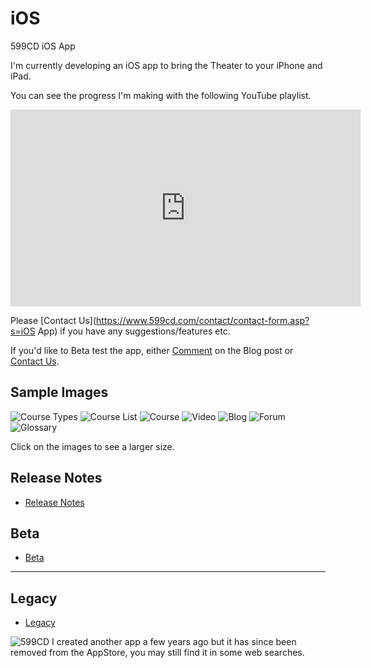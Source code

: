 # iOS

599CD iOS App

I'm currently developing an iOS app to bring the Theater to your iPhone and iPad.

You can see the progress I'm making with the following YouTube playlist.

<iframe 
    width="560" 
    height="315" 
    src="https://www.youtube.com/embed/videoseries?list=PL_HSdprUDuLwHUG5NC6Ru9_a3ZVFp98Yt" 
    frameborder="0" 
    allowfullscreen>
</iframe>

Please [Contact Us](https://www.599cd.com/contact/contact-form.asp?s=iOS App) if you have any suggestions/features etc.

If you'd like to Beta test the app, either [Comment](https://599cd.com/blog/display-article.asp?ID=975#CommentsForm) on the Blog post or [Contact Us](https://599cd.com/contact/contact-form.asp?s=iOS%20App%20Beta%20Test).

## Sample Images

![Course Types](/screens/iPad/iPadPortrait1CourseTypes.png "iPad Portrait 1. Course Types")
![Course List](/screens/iPad/iPadPortrait2CourseList.png "iPad Portrait 2. Course List")
![Course](/screens/iPad/iPadPortrait3Course.png "iPad Portrait 3. Course")
![Video](/screens/iPad/iPadPortrait4Video.png "iPad Portrait 4. Video")
![Blog](/screens/iPad/iPadPortraitBlog.png "iPad Portrait Blog")
![Forum](/screens/iPad/iPadPortraitForum.png "iPad Portrait Forum")
![Glossary](/screens/iPad/iPadPortraitGlossary.png "iPad Portrait Glossary")

Click on the images to see a larger size.

## Release Notes

- [Release Notes](RELEASENOTES.md)

## Beta

- [Beta](beta/BETA.md)

---

## Legacy

- [Legacy](LEGACY.md)

![599CD](599CD.png "599CD") I created another app a few years ago but it has since been removed from the AppStore, you may still find it in some web searches.
